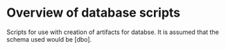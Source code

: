 # Overview of database scripts

Scripts for use with creation of artifacts for databse.
It is assumed that the schema used would be [dbo].

